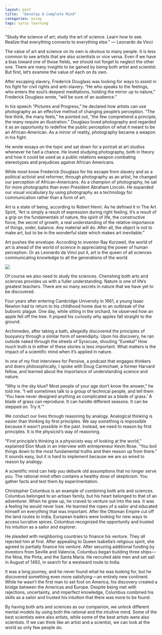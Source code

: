 ```yaml
---
layout: post
title:  "Develop A Complete Mind"
categories: essay
tags: syrus learning
---
```


“Study the science of art; study the art of science. Learn how to see. Realize that everything connects to everything else.”
― Leonardo da Vinci

The value of art and science on its own is obvious to many people. It is less common to see artists that are also scientists or vice versa. Even if we have a bias toward one of those fields, we should not forget to neglect the other one. There are many insights to be gained by being both artist and scientist. But first, let’s examine the value of each on its own.

After escaping slavery, Frederick Douglass was looking for ways to assist in his fight for civil rights and anti-slavery. “He who speaks to the feelings, who enters the soul’s deepest meditations, holding the mirror up to nature,” Frederick Douglass wrote, “will be sure of an audience.”

In his speech “Pictures and Progress,” he declared how artists can use photography as an effective method of changing people’s perception. “The few think, the many feels,” he pointed out, “the few comprehend a principle, the many require an illustration.” Douglass loved photography and regarded it as an opportunity to redefine the public perception of what it meant to be an African-American. As a mirror of reality, photography became a weapon in his fight.

He wrote essays on the topic and sat down for a portrait at art studios whenever he had a chance. He loved studying photography, both in theory and how it could be used as a public relations weapon combating stereotypes and prejudices against African Americans.

While most know Frederick Douglass for his escape from slavery and as a political activist and reformer, through photography as an artist, he changed our perception of African-Americans. As a champion of photography, he sat for more photographs than even President Abraham Lincoln. He expanded our visual vocabulary by using photography as a technology for communication rather than a form of art.

Art is a state of being, according to Robert Henri. As he defined it in The Art Spirit, “Art is simply a result of expression during right feeling. It’s a result of a grip on the fundamentals of nature, the spirit of life, the constructive force, the secret of growth, a real understanding of the relative importance of things, order, balance. Any material will do. After all, the object is not to make art, but to be in the wonderful state which makes art inevitable.”

Art pushes the envelope. According to inventor Ray Kurzweil, the world of art is ahead of the world of science in appreciating the power of human perception. Or as Leonardo da Vinci put it, art is the queen of all sciences communicating knowledge to all the generations of the world.

<img src="http://note.link.com.de/media/develop-complete-mind.jpg" />

Of course we also need to study the sciences. Cherishing both arts and sciences provides us with a fuller understanding. Nature is one of life’s greatest teachers. There are so many secrets in nature that we have yet to be discovered.

Four years after entering Cambridge University in 1661, a young Isaac Newton had to return to his childhood home due to an outbreak of the bubonic plague. One day, while sitting in the orchard, he observed how an apple fell off the tree. It piqued his curiosity why apples fall straight to the ground.

Archimedes, after taking a bath, allegedly discovered the principles of buoyancy through a similar form of serendipity. Upon his discovery, he ran outside naked through the streets of Syracuse, shouting “Eureka!” How much truth is in either of these stories is less important. What matters is the impact of a scientific mind when it’s applied in nature.

In one of my first interviews for Pensive, a podcast that engages thinkers and doers philosophically, I spoke with Doug Carmichael, a former Harvard fellow, and learned about the importance of understanding science and nature.

“Why is the sky blue? Most people of your age don’t know the answer,” he told me. “I will sometimes talk to a group of technical people, and tell them ‘You have never designed anything as complicated as a blade of grass.’ A blade of grass can reproduce. It can handle different seasons. It can be stepped on. Try it.’”

We conduct our lives through reasoning by analogy. Analogical thinking is easier than thinking by first principles. We say something is impossible because it wasn’t possible in the past. Instead, we need to reason by first principles. It is the physicist’s way of reasoning.

“First principle’s thinking is a physicists way of looking at the world,” explained Elon Musk in an interview with entrepreneur Kevin Rose. “You boil things down to the most fundamental truths and then reason up from there.” It sounds easy, but it is hard to implement because we are so wired to reason by analogy.

A scientific mind can help you debunk old assumptions that no longer serve you. The rational mind often contains a healthy dose of skepticism. You gather facts and test them by experimentation.

Christopher Columbus is an example of combining both arts and sciences. Columbus belonged to an artisan family, but his heart belonged to that of an adventurer. When he grew up, he craved to venture out into the sea. It was a feeling he would never lose. He learned the ropes of a sailor and educated himself on everything that was important. After the Ottoman Empire cut off the land routes to India, European traders were looking for new ways to access lucrative spices. Columbus recognized the opportunity and trusted his intuition as a sailor and explorer.

He pleaded with neighboring countries to finance his venture. They all rejected him at first. After appealing to Queen Isabella’s religious spirit, she agreed to partially finance his venture. After securing additional funding by investors from Seville and Valencia, Columbus began building three ships — the Nina, the Pinta, and the Santa Maria. He recruited able men and set sail in August of 1492, in search for a westward route to India.

It was a long journey, and he never found what he was looking for, but he discovered something even more satisfying — an entirely new continent. While he wasn’t the first man to set foot on America, his discovery created a bridge between the Americas and Europe. Despite being met with rejections, uncertainty, and imperfect knowledge, Columbus combined his skills as a sailor and trusted his intuition that there was more to be found.

By having both arts and sciences as our companion, we unlock different mental models by using both the rational and the intuitive mind. Some of the best scientists were also artists, while some of the best artists were also scientists. If we can think like an artist and a scientist, we can look at the world as only few people do.
